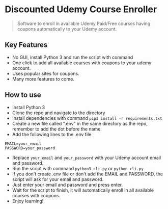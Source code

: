 # Discounted Udemy Course Enroller

> Software to enroll in available Udemy Paid/Free courses having coupons automatically to your Udemy account.

## Key Features

- No GUI, install Python 3 and run the script with command
- One click to add all available courses with coupons to your udemy account.
- Uses popular sites for coupons.
- Many more features to come.

## How to use
- Install Python 3
- Clone the repo and navigate to the directory
- Install dependencies with command `pip3 install -r requirements.txt`
- Create a new file called ".env" in the same directory as the repo, remember to add the dot before the name.
- Add the following lines to the .env file
```
EMAIL=your_email
PASSWORD=your_password
```
- Replace `your_email` and `your_password` with your Udemy account email and password.
- Run the script with command `python3 cli.py` or `python cli.py`
- If you don't create .env file or don't add the EMAIL and PASSWORD, the script will ask for your email and password.
- Just enter your email and password and press enter.
- Wait for the script to finish, it will automatically enroll in all available courses with coupons.
- Enjoy learning!